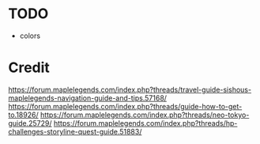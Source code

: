 # TODO

- colors

# Credit

https://forum.maplelegends.com/index.php?threads/travel-guide-sishous-maplelegends-navigation-guide-and-tips.57168/
https://forum.maplelegends.com/index.php?threads/guide-how-to-get-to.18926/
https://forum.maplelegends.com/index.php?threads/neo-tokyo-guide.25729/
https://forum.maplelegends.com/index.php?threads/hp-challenges-storyline-quest-guide.51883/
